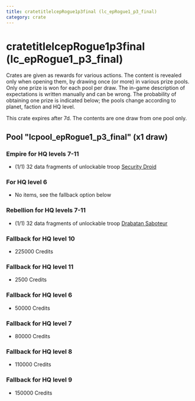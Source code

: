 ```yaml
---
title: cratetitlelcepRogue1p3final (lc_epRogue1_p3_final)
category: crate
---
```


# cratetitlelcepRogue1p3final (lc_epRogue1_p3_final)

Crates are given as rewards for various actions. The content is revealed only when opening them, by drawing once (or more) in various prize pools. Only one prize is won for each pool per draw. The in-game description of expectations is written manually and can be wrong. The probability of obtaining one prize is indicated below; the pools change according to planet, faction and HQ level.

This crate expires after 7d. The contents are one draw from one pool only.

## Pool "lcpool_epRogue1_p3_final" (x1 draw)

### Empire for HQ levels 7-11

  * (1/1) 32 data fragments of unlockable troop [Security Droid](SecurityDroid)

### For HQ level 6

  * No items, see the fallback option below

### Rebellion for HQ levels 7-11

  * (1/1) 32 data fragments of unlockable troop [Drabatan Saboteur](BigMouthAlien)

### Fallback for HQ level 10

  * 225000 Credits

### Fallback for HQ level 11

  * 2500 Credits

### Fallback for HQ level 6

  * 50000 Credits

### Fallback for HQ level 7

  * 80000 Credits

### Fallback for HQ level 8

  * 110000 Credits

### Fallback for HQ level 9

  * 150000 Credits